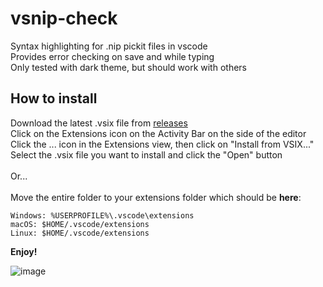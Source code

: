 # vsnip-check
Syntax highlighting for .nip pickit files in vscode\
Provides error checking on save and while typing\
Only tested with dark theme, but should work with others
## How to install
Download the latest .vsix file from [releases](https://github.com/laztheripper/vsnip/releases/tag/default)\
Click on the Extensions icon on the Activity Bar on the side of the editor\
Click the ... icon in the Extensions view, then click on "Install from VSIX..."\
Select the .vsix file you want to install and click the "Open" button\
\
Or...\
\
Move the entire folder to your extensions folder which should be **here**:
```
Windows: %USERPROFILE%\.vscode\extensions
macOS: $HOME/.vscode/extensions
Linux: $HOME/.vscode/extensions
```
**Enjoy!**

![image](https://user-images.githubusercontent.com/1103794/232825340-28ee3222-70c8-462b-b6da-c5b55a2322f3.png)
